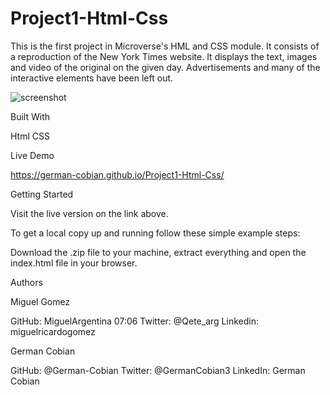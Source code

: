 # Project1-Html-Css


This is the first project in Microverse's HML and CSS module. It consists of a reproduction of the New York Times website. It displays the text, images and video of the original on the given day. Advertisements and many of the interactive elements have been left out.


![screenshot](./screenshot.png)


Built With

Html
CSS


Live Demo

https://german-cobian.github.io/Project1-Html-Css/


Getting Started

Visit the live version on the link above.

To get a local copy up and running follow these simple example steps:

Download the .zip file to your machine, extract everything and open the index.html file in your browser.


Authors

Miguel Gomez

GitHub: MiguelArgentina
07:06
Twitter: @Qete_arg
Linkedin: miguelricardogomez

German Cobian

GitHub: @German-Cobian
Twitter: @GermanCobian3
LinkedIn: German Cobian
